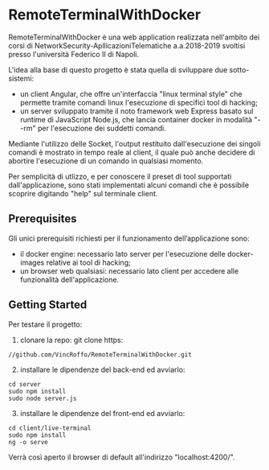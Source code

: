 # RemoteTerminalWithDocker

RemoteTerminalWithDocker è una web application realizzata nell'ambito dei corsi di NetworkSecurity-ApllicazioniTelematiche 
a.a.2018-2019 svoltisi presso l'università Federico II di Napoli. 

L'idea alla base di questo progetto è stata quella di sviluppare due sotto-sistemi:
- un client Angular, che offre un'interfaccia "linux terminal style" che permette tramite comandi linux l'esecuzione di specifici
  tool di hacking;
- un server sviluppato tramite il noto framework web Express basato sul runtime di JavaScript Node.js, che lancia container docker
  in modalità "--rm" per l'esecuzione dei suddetti comandi.
  
Mediante l'utilizzo delle Socket, l'output restituito dall'esecuzione dei singoli comandi è mostrato in tempo reale
al client, il quale può anche decidere di abortire l'esecuzione di un comando in qualsiasi momento. 

Per semplicità di utlizzo, e per conoscere il preset di tool supportati dall'applicazione, sono stati implementati alcuni comandi
che è possibile scoprire digitando "help" sul terminale client.


## Prerequisites

Gli unici prerequisiti richiesti per il funzionamento dell’applicazione sono:
- il docker engine: necessario lato server per l'esecuzione delle docker-images relative ai tool di hacking;
- un browser web qualsiasi: necessario lato client per accedere alle funzionalità dell'applicazione.

## Getting Started

Per testare il progetto:
1) clonare la repo: git clone https:
```
//github.com/VincRoffo/RemoteTerminalWithDocker.git
```
2) installare le dipendenze del back-end ed avviarlo:
```
cd server
sudo npm install
sudo node server.js
```
3) installare le dipendenze del front-end ed avviarlo:
```
cd client/live-terminal
sudo npm install
ng -o serve
```
Verrà così aperto il browser di default all'indirizzo "localhost:4200/".


